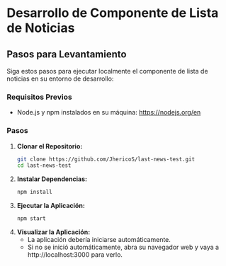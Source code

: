 # Desarrollo de Componente de Lista de Noticias

## Pasos para Levantamiento

Siga estos pasos para ejecutar localmente el componente de lista de noticias en su entorno de desarrollo:

### Requisitos Previos

- Node.js y npm instalados en su máquina: https://nodejs.org/en

### Pasos

1. **Clonar el Repositorio:**
   ```bash
   git clone https://github.com/JhericoS/last-news-test.git
   cd last-news-test
   ```
2. **Instalar Dependencias:**
   ```bash
   npm install
   ```
3. **Ejecutar la Aplicación:**
   ```bash
   npm start
   ```
4. **Visualizar la Aplicación:**
   - La aplicación debería iniciarse automáticamente.
   - Si no se inició automáticamente, abra su navegador web y vaya a http://localhost:3000 para verlo.